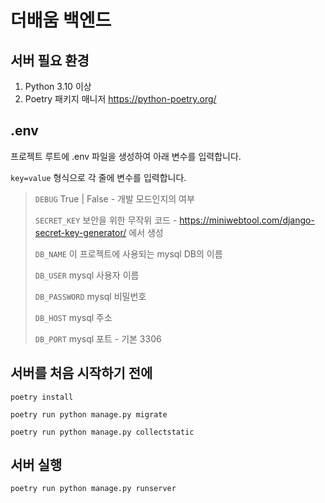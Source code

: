 # 더배움 백엔드

## 서버 필요 환경
1. Python 3.10 이상
2. Poetry 패키지 매니저 https://python-poetry.org/

## .env
프로젝트 루트에 .env 파일을 생성하여 아래 변수를 입력합니다.

`key=value` 형식으로 각 줄에 변수를 입력합니다.
>`DEBUG` True | False - 개발 모드인지의 여부 
> 
>`SECRET_KEY` 보안을 위한 무작위 코드 - https://miniwebtool.com/django-secret-key-generator/ 에서 생성
> 
>`DB_NAME` 이 프로젝트에 사용되는 mysql DB의 이름
> 
>`DB_USER` mysql 사용자 이름
> 
>`DB_PASSWORD` mysql 비밀번호
> 
>`DB_HOST` mysql 주소
> 
>`DB_PORT` mysql 포트 - 기본 3306

## 서버를 처음 시작하기 전에
`poetry install`

`poetry run python manage.py migrate`

`poetry run python manage.py collectstatic`

## 서버 실행

`poetry run python manage.py runserver`